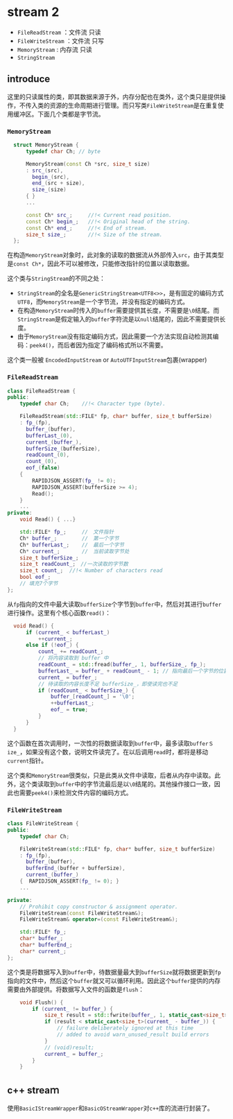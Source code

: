 # stream 2
+ `FileReadStream` ：文件流 只读
+ `FileWriteStream` ：文件流 只写
+ `MemoryStream` : 内存流 只读
+ `StringStream`

## introduce
这里的只读属性的类，即其数据来源于外，内存分配也在类外，这个类只是提供操作，不传入类的资源的生命周期进行管理。而只写类`FileWriteStream`是在重复使用缓冲区。下面几个类都是字节流。
### `MemoryStream`  
```cpp
  struct MemoryStream {
      typedef char Ch; // byte

      MemoryStream(const Ch *src, size_t size) 
      : src_(src), 
        begin_(src), 
        end_(src + size), 
        size_(size) 
      { }
      ...

      const Ch* src_;     //!< Current read position.
      const Ch* begin_;   //!< Original head of the string.
      const Ch* end_;     //!< End of stream.
      size_t size_;       //!< Size of the stream.
  };
```
在构造`MemoryStream`对象时，此对象的读取的数据流从外部传入`src`，由于其类型是`const Ch*`，因此不可以被修改，只能修改指针的位置以读取数据。

这个类与`StringStream`的不同之处：
+ `StringStream`的全名是`GenericStringStream<UTF8<>>`，是有固定的编码方式`UTF8`，而`MemoryStream`是一个字节流，并没有指定的编码方式。
+ 在构造`MemoryStream`时传入的`buffer`需要提供其长度，不需要是`\0`结尾。而`StringStream`是假定输入的`buffer`字符流是以`null`结尾的，因此不需要提供长度。
+ 由于`MemoryStream`没有指定编码方式，因此需要一个方法实现自动检测其编码：`peek4()`，而后者因为指定了编码格式所以不需要。

这个类一般被 `EncodedInputStream` or `AutoUTFInputStream`包裹(wrapper)


### `FileReadStream`
```cpp
class FileReadStream {
public:
    typedef char Ch;    //!< Character type (byte).

    FileReadStream(std::FILE* fp, char* buffer, size_t bufferSize) 
    : fp_(fp), 
      buffer_(buffer), 
      bufferLast_(0), 
      current_(buffer_), 
      bufferSize_(bufferSize), 
      readCount_(0), 
      count_(0), 
      eof_(false) 
    { 
        RAPIDJSON_ASSERT(fp_ != 0);
        RAPIDJSON_ASSERT(bufferSize >= 4);
        Read();
    }
    ...
private:
    void Read() { ...}

    std::FILE* fp_;     //　文件指针
    Ch* buffer_;        //　第一个字节
    Ch* bufferLast_;    //　最后一个字节
    Ch* current_;       //　当前读取字节处
    size_t bufferSize_;　
    size_t readCount_;　//一次读取的字节数
    size_t count_;  //!< Number of characters read
    bool eof_;         
    // 填充7个字节
};
```
从`fp`指向的文件中最大读取`bufferSize`个字节到`buffer`中，然后对其进行`buffer`进行操作。这里有个核心函数`read()`：
  ```cpp
    void Read() {
        if (current_ < bufferLast_)
            ++current_;
        else if (!eof_) {
            count_ += readCount_;
            // 将内容读取到 buffer 中
            readCount_ = std::fread(buffer_, 1, bufferSize_, fp_);
            bufferLast_ = buffer_ + readCount_ - 1; // 指向最后一个字节的位置
            current_ = buffer_;
            // 待读取的内容长度不足 bufferSize_，即使读完也不足
            if (readCount_ < bufferSize_) {
                buffer_[readCount_] = '\0';
                ++bufferLast_;
                eof_ = true;
            }
        }   
    }
  ```
  这个函数在首次调用时，一次性的将数据读取到`buffer`中，最多读取`bufferＳize_`，如果没有这个数，说明文件读完了。在以后调用`read`时，都将是移动`current`指针。　　

  这个类和`MemoryStream`很类似，只是此类从文件中读取，后者从内存中读取。此外，这个类读取到`buffer`中的字节流最后是以`\0`结尾的。其他操作接口一致，因此也需要`peek4()`来检测文件内容的编码方式。

### `FileWriteStream`
```cpp
class FileWriteStream {
public:
    typedef char Ch;    

    FileWriteStream(std::FILE* fp, char* buffer, size_t bufferSize) 
    : fp_(fp), 
      buffer_(buffer), 
      bufferEnd_(buffer + bufferSize), 
      current_(buffer_) 
    {  RAPIDJSON_ASSERT(fp_ != 0); }
    ...

private:
    // Prohibit copy constructor & assignment operator.
    FileWriteStream(const FileWriteStream&);
    FileWriteStream& operator=(const FileWriteStream&);

    std::FILE* fp_;
    char* buffer_;
    char* bufferEnd_;
    char* current_;
};
```
这个类是将数据写入到`buffer`中，待数据量最大到`bufferSize`就将数据更新到`fp`指向的文件中，然后这个`buffer`就又可以循环利用。因此这个`buffer`提供的内存需要由外部提供。将数据写入文件的函数是`flush`：
```cpp
    void Flush() {
        if (current_ != buffer_) {
            size_t result = std::fwrite(buffer_, 1, static_cast<size_t>(current_ - buffer_), fp_);
            if (result < static_cast<size_t>(current_ - buffer_)) {
                // failure deliberately ignored at this time
                // added to avoid warn_unused_result build errors
            }
            // (void)result; 
            current_ = buffer_;
        }
    }
```

## c++ streaｍ
使用`BasicIStreamWrapper`和`BasicOStreamWrapper`对`c++`库的流进行封装了。